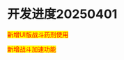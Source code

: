# 开发进度20250401

<mark style="color:red;">新增UI版战斗药剂使用</mark>

<mark style="color:red;">新增战斗加速功能</mark>
